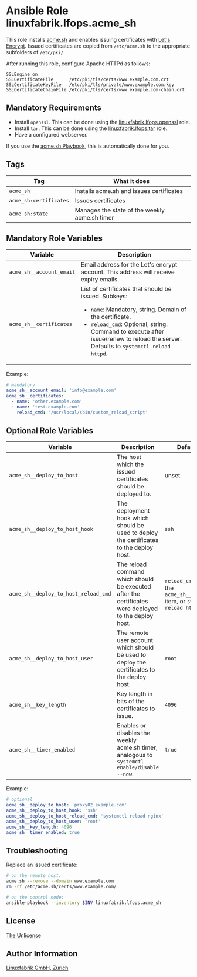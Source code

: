 # Ansible Role linuxfabrik.lfops.acme_sh

This role installs [acme.sh](https://github.com/acmesh-official/acme.sh) and enables issuing certificates with [Let's Encrypt](https://letsencrypt.org). Issued certificates are copied from `/etc/acme.sh` to the appropriate subfolders of `/etc/pki/`.

After running this role, configure Apache HTTPd as follows:
```
SSLEngine on
SSLCertificateFile      /etc/pki/tls/certs/www.example.com.crt
SSLCertificateKeyFile   /etc/pki/tls/private/www.example.com.key
SSLCertificateChainFile /etc/pki/tls/certs/www.example.com-chain.crt
```

## Mandatory Requirements

* Install `openssl`. This can be done using the [linuxfabrik.lfops.openssl](https://github.com/Linuxfabrik/lfops/tree/main/roles/openssl) role.
* Install `tar`. This can be done using the [linuxfabrik.lfops.tar](https://github.com/Linuxfabrik/lfops/tree/main/roles/tar) role.
* Have a configured webserver.

If you use the [acme.sh Playbook](https://github.com/Linuxfabrik/lfops/blob/main/playbooks/acme_sh.yml), this is automatically done for you.


## Tags

| Tag                    | What it does                                  |
| ---                    | ------------                                  |
| `acme_sh`              | Installs acme.sh and issues certificates      |
| `acme_sh:certificates` | Issues certificates                           |
| `acme_sh:state`        | Manages the state of the weekly acme.sh timer |


## Mandatory Role Variables

| Variable                 | Description                                                                           |
| --------                 | -----------                                                                           |
| `acme_sh__account_email` | Email address for the Let's encrypt account. This address will receive expiry emails. |
| `acme_sh__certificates`  | List of certificates that should be issued. Subkeys: <ul><li>`name`: Mandatory, string. Domain of the certificate.</li><li>`reload_cmd`: Optional, string. Command to execute after issue/renew to reload the server. Defaults to `systemctl reload httpd`.</li></ul> |

Example:
```yaml
# mandatory
acme_sh__account_email: 'info@example.com'
acme_sh__certificates:
  - name: 'other.example.com'
  - name: 'test.example.com'
    reload_cmd: '/usr/local/sbin/custom_reload_script'
```


## Optional Role Variables

| Variable | Description | Default Value |
| -------- | ----------- | ------------- |
| `acme_sh__deploy_to_host`  | The host which the issued certificates should be deployed to. | unset |
| `acme_sh__deploy_to_host_hook`  | The deployment hook which should be used to deploy the certificates to the deploy host. | `ssh` |
| `acme_sh__deploy_to_host_reload_cmd`  | The reload command which should be executed after the certificates were deployed to the deploy host. | `reload_cmd` subkey of the `acme_sh__certificates` item, or `systemctl reload httpd` |
| `acme_sh__deploy_to_host_user`  | The remote user account which should be used to deploy the certificates to the deploy host. | `root` |
| `acme_sh__key_length`  | Key length in bits of the certificates to issue. | `4096` |
| `acme_sh__timer_enabled` | Enables or disables the weekly acme.sh timer, analogous to `systemctl enable/disable --now`. | `true` |

Example:
```yaml
# optional
acme_sh__deploy_to_host: 'proxy02.example.com'
acme_sh__deploy_to_host_hook: 'ssh'
acme_sh__deploy_to_host_reload_cmd: 'systemctl reload nginx'
acme_sh__deploy_to_host_user: 'root'
acme_sh__key_length: 4096
acme_sh__timer_enabled: true
```


## Troubleshooting

Replace an issued certificate:

```bash
# on the remote host:
acme.sh --remove --domain www.example.com
rm -rf /etc/acme.sh/certs/www.example.com/
```

```bash
# on the control node:
ansible-playbook --inventory $INV linuxfabrik.lfops.acme_sh
```


## License

[The Unlicense](https://unlicense.org/)


## Author Information

[Linuxfabrik GmbH, Zurich](https://www.linuxfabrik.ch)
